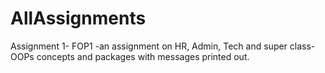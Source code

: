 # AllAssignments
Assignment 1- FOP1 -an assignment on HR, Admin, Tech and super class-OOPs concepts and packages with messages printed out.
